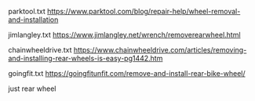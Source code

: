 parktool.txt https://www.parktool.com/blog/repair-help/wheel-removal-and-installation

jimlangley.txt https://www.jimlangley.net/wrench/removerearwheel.html

chainwheeldrive.txt https://www.chainwheeldrive.com/articles/removing-and-installing-rear-wheels-is-easy-pg1442.htm

goingfit.txt https://goingfitunfit.com/remove-and-install-rear-bike-wheel/

just rear wheel
